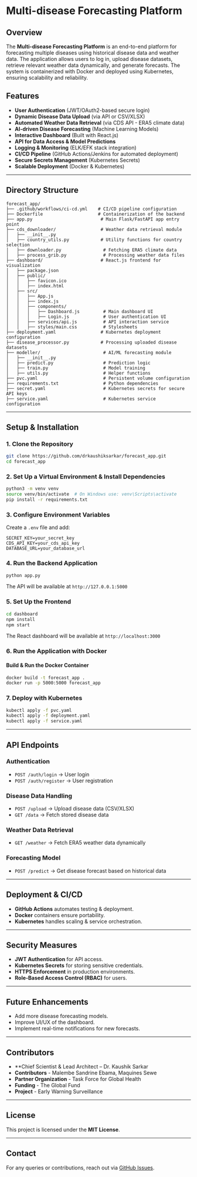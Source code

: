 # Multi-disease Forecasting Platform

## Overview
The **Multi-disease Forecasting Platform** is an end-to-end platform for forecasting multiple diseases using historical disease data and weather data. The application allows users to log in, upload disease datasets, retrieve relevant weather data dynamically, and generate forecasts. The system is containerized with Docker and deployed using Kubernetes, ensuring scalability and reliability.

## Features
- **User Authentication** (JWT/OAuth2-based secure login)
- **Dynamic Disease Data Upload** (via API or CSV/XLSX)
- **Automated Weather Data Retrieval** (via CDS API - ERA5 climate data)
- **AI-driven Disease Forecasting** (Machine Learning Models)
- **Interactive Dashboard** (Built with React.js)
- **API for Data Access & Model Predictions**
- **Logging & Monitoring** (ELK/EFK stack integration)
- **CI/CD Pipeline** (GitHub Actions/Jenkins for automated deployment)
- **Secure Secrets Management** (Kubernetes Secrets)
- **Scalable Deployment** (Docker & Kubernetes)

---

## Directory Structure
```
forecast_app/
├── .github/workflows/ci-cd.yml    # CI/CD pipeline configuration
├── Dockerfile                     # Containerization of the backend
├── app.py                          # Main Flask/FastAPI app entry point
├── cds_downloader/                 # Weather data retrieval module
│   ├── __init__.py
│   ├── country_utils.py            # Utility functions for country selection
│   ├── downloader.py                # Fetching ERA5 climate data
│   ├── process_grib.py              # Processing weather data files
├── dashboard/                      # React.js frontend for visualization
│   ├── package.json
│   ├── public/
│   │   ├── favicon.ico
│   │   ├── index.html
│   ├── src/
│   │   ├── App.js
│   │   ├── index.js
│   │   ├── components/
│   │   │   ├── Dashboard.js         # Main dashboard UI
│   │   │   ├── Login.js             # User authentication UI
│   │   ├── services/api.js          # API interaction service
│   │   ├── styles/main.css          # Stylesheets
├── deployment.yaml                 # Kubernetes deployment configuration
├── disease_processor.py            # Processing uploaded disease datasets
├── modeller/                        # AI/ML forecasting module
│   ├── __init__.py
│   ├── predict.py                   # Prediction logic
│   ├── train.py                     # Model training
│   ├── utils.py                     # Helper functions
├── pvc.yaml                         # Persistent volume configuration
├── requirements.txt                 # Python dependencies
├── secret.yaml                      # Kubernetes secrets for secure API keys
├── service.yaml                     # Kubernetes service configuration
```

---

## Setup & Installation
### **1. Clone the Repository**
```sh
git clone https://github.com/drkaushiksarkar/forecast_app.git
cd forecast_app
```

### **2. Set Up a Virtual Environment & Install Dependencies**
```sh
python3 -m venv venv
source venv/bin/activate  # On Windows use: venv\Scripts\activate
pip install -r requirements.txt
```

### **3. Configure Environment Variables**
Create a `.env` file and add:
```env
SECRET_KEY=your_secret_key
CDS_API_KEY=your_cds_api_key
DATABASE_URL=your_database_url
```

### **4. Run the Backend Application**
```sh
python app.py
```
The API will be available at `http://127.0.0.1:5000`

### **5. Set Up the Frontend**
```sh
cd dashboard
npm install
npm start
```
The React dashboard will be available at `http://localhost:3000`

### **6. Run the Application with Docker**
#### **Build & Run the Docker Container**
```sh
docker build -t forecast_app .
docker run -p 5000:5000 forecast_app
```

### **7. Deploy with Kubernetes**
```sh
kubectl apply -f pvc.yaml
kubectl apply -f deployment.yaml
kubectl apply -f service.yaml
```

---

## API Endpoints
### **Authentication**
- `POST /auth/login` → User login
- `POST /auth/register` → User registration

### **Disease Data Handling**
- `POST /upload` → Upload disease data (CSV/XLSX)
- `GET /data` → Fetch stored disease data

### **Weather Data Retrieval**
- `GET /weather` → Fetch ERA5 weather data dynamically

### **Forecasting Model**
- `POST /predict` → Get disease forecast based on historical data

---

## Deployment & CI/CD
- **GitHub Actions** automates testing & deployment.
- **Docker** containers ensure portability.
- **Kubernetes** handles scaling & service orchestration.

---

## Security Measures
- **JWT Authentication** for API access.
- **Kubernetes Secrets** for storing sensitive credentials.
- **HTTPS Enforcement** in production environments.
- **Role-Based Access Control (RBAC)** for users.

---

## Future Enhancements
- Add more disease forecasting models.
- Improve UI/UX of the dashboard.
- Implement real-time notifications for new forecasts.

---

## Contributors
- **Chief Scientist & Lead Architect – Dr. Kaushik Sarkar
- **Contributors** - Malembe Sandrine Ebama, Maquines Sewe
- **Partner Organization** - Task Force for Global Health
- **Funding** - The Global Fund
- **Project** - Early Warning Surveillance

---

## License
This project is licensed under the **MIT License**.

---

## Contact
For any queries or contributions, reach out via [GitHub Issues](https://github.com/drkaushiksarkar/forecast_app/issues).
